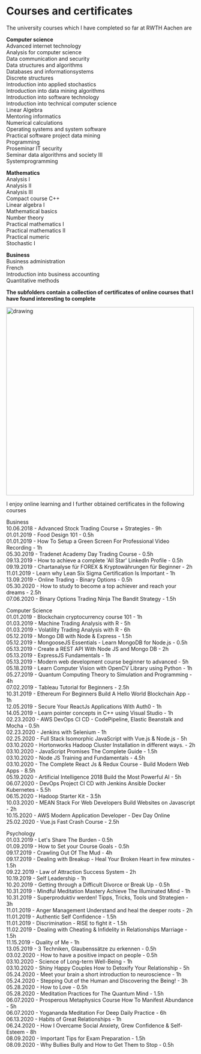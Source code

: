 # Courses and certificates

The university courses which I have completed so far at RWTH Aachen are

<b>Computer science</b><br>
Advanced internet technology<br>
Analysis for computer science<br>
Data communication and security<br>
Data structures and algorithms<br>
Databases and informationsystems<br>
Discrete structures<br>
Introduction into applied stochastics<br>
Introduction into data mining algorithms<br>
Introduction into software technology<br>
Introduction into technical computer science<br>
Linear Algebra<br>
Mentoring informatics<br>
Numerical calculations<br>
Operating systems and system software<br>
Practical software project data mining<br>
Programming<br>
Proseminar IT security<br>
Seminar data algorithms and society III<br>
Systemprogramming<br>

<b>Mathematics</b><br>
Analysis I<br>
Analysis II<br>
Analysis III<br>
Compact course C++<br>
Linear algebra I<br>
Mathematical basics<br>
Number theory<br>
Practical mathematics I<br>
Practical mathematics II<br>
Practical numeric<br>
Stochastic I<br>

<b>Business</b><br>
Business administration<br>
French<br>
Introduction into business accounting<br>
Quantitative methods<br>

<b>The subfolders contain a collection of certificates of online courses that I have found interesting to complete</b>

<img src="https://github.com/EricTarantino/OnlineCertificates/blob/main/folders.png" alt="drawing" width="500"/>


I enjoy online learning and I further obtained certificates in the following courses

Business<br>
10.06.2018 - Advanced Stock Trading Course + Strategies - 9h<br>
01.01.2019 - Food Design 101 - 0.5h<br>
01.01.2019 - How To Setup a Green Screen For Professional Video Recording - 1h<br>
05.30.2019 - Tradenet Academy Day Trading Course - 0.5h<br>
09.13.2019 - How to achieve a complete 'All Star' LinkedIn Profile - 0.5h<br>
09.19.2019 - Chartanalyse für FOREX & Kryptowährungen für Beginner - 2h<br>
11.01.2019 - Learn why Lean Six Sigma Certification Is Important - 1h<br>
13.09.2019 - Online Trading - Binary Options - 0.5h<br>
05.30.2020 - How to study to become a top achiever and reach your dreams - 2.5h<br>
07.06.2020 - Binary Options Trading Ninja The Bandit Strategy - 1.5h<br>

Computer Science<br>
01.01.2019 - Blockchain cryptocurrency course 101 - 1h<br>
01.03.2019 - Machine Trading Analysis with R - 5h<br>
01.03.2019 - Volatility Trading Analysis with R - 6h<br>
05.12.2019 - Mongo DB with Node & Express - 1.5h<br>
05.12.2019 - MongooseJS Essentials - Learn MongoDB for Node.js - 0.5h<br>
05.13.2019 - Create a REST API With Node JS and Mongo DB - 2h<br>
05.13.2019 - ExpressJS Fundamentals - 1h<br>
05.13.2019 - Modern web development course beginner to advanced - 5h<br>
05.18.2019 - Learn Computer Vision with OpenCV Library using Python - 1h<br>
05.27.2019 - Quantum Computing Theory to Simulation and Programming - 4h<br>
07.02.2019 - Tableau Tutorial for Beginners - 2.5h<br>
10.31.2019 - Ethereum For Beginners Build A Hello World Blockchain App - 1h<br>
12.05.2019 - Secure Your ReactJs Applications With Auth0 - 1h<br>
14.05.2019 - Learn pointer concepts in C++ using Visual Studio - 1h<br>
02.23.2020 - AWS DevOps CI CD - CodePipeline, Elastic Beanstalk and Mocha - 0.5h<br>
02.23.2020 - Jenkins with Selenium - 1h<br>
02.25.2020 - Full Stack Isomorphic JavaScript with Vue.js & Node.js - 5h<br>
03.10.2020 - Hortonworks Hadoop Cluster Installation in different ways. - 2h<br>
03.10.2020 - JavaScript Promises The Complete Guide - 1.5h<br>
03.10.2020 - Node JS Training and Fundamentals - 4.5h<br>
03.10.2020 - The Complete React Js & Redux Course - Build Modern Web Apps - 8.5h<br>
05.19.2020 - Artificial Intelligence 2018 Build the Most Powerful AI - 5h<br>
06.07.2020 - DevOps Project CI CD with Jenkins Ansible Docker Kubernetes - 5.5h<br>
06.15.2020 - Hadoop Starter Kit - 3.5h<br>
10.03.2020 - MEAN Stack For Web Developers Build Websites on Javascript - 2h<br>
10.15.2020 - AWS Modern Application Developer - Dev Day Online<br>
25.02.2020 - Vue.js Fast Crash Course - 2.5h<br>

Psychology<br>
01.03.2019 - Let's Share The Burden - 0.5h<br>
01.09.2019 - How to Set your Course Goals - 0.5h<br>
09.17.2019 - Crawling Out Of The Mud - 4h<br>
09.17.2019 - Dealing with Breakup - Heal Your Broken Heart in few minutes - 1.5h<br>
09.22.2019 - Law of Attraction Success System - 2h<br>
10.19.2019 - Self Leadership - 1h<br>
10.20.2019 - Getting through a Difficult Divorce or Break Up - 0.5h<br>
10.31.2019 - Mindful Meditation Mastery Achieve The Illuminated Mind - 1h<br>
10.31.2019 - Superproduktiv werden! Tipps, Tricks, Tools und Strategien - 3h<br>
11.01.2019 - Anger Management Understand and heal the deeper roots - 2h<br>
11.01.2019 - Authentic Self Confidence - 1.5h<br>
11.01.2019 - Discrimination - RISE to fight it - 1.5h<br>
11.02.2019 - Dealing with Cheating & Infidelity in Relationships Marriage - 1.5h<br>
11.15.2019 - Quality of Me - 1h<br>
13.05.2019 - 3 Techniken, Glaubenssätze zu erkennen - 0.5h<br>
03.02.2020 - How to have a positive impact on people - 0.5h<br>
03.10.2020 - Science of Long-term Well-Being - 1h<br>
03.10.2020 - Shiny Happy Couples How to Detoxify Your Relationship - 5h<br>
05.24.2020 - Meet your brain a short introduction to neuroscience - 1h<br>
05.24.2020 - Stepping Out of the Human and Discovering the Being! - 3h<br>
05.28.2020 - How to Love - 0.5h<br>
05.28.2020 - Meditation Practices for The Quantum Mind - 1.5h<br>
06.07.2020 - Prosperous Metaphysics Course How To Manifest Abundance - 5h<br>
06.07.2020 - Yogananda Meditation For Deep Daily Practice - 6h<br>
06.13.2020 - Habits of Great Relationships - 1h<br>
06.24.2020 - How I Overcame Social Anxiety, Grew Confidence & Self-Esteem - 8h<br>
08.09.2020 - Important Tips for Exam Preparation - 1.5h<br>
08.09.2020 - Why Bullies Bully and How to Get Them to Stop - 0.5h<br>




















